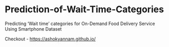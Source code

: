 # Prediction-of-Wait-Time-Categories
Predicting ‘Wait time’ categories for On-Demand Food Delivery Service Using Smartphone Dataset

Checkout - https://ashokyannam.github.io/
